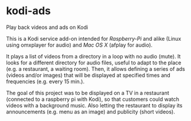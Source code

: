 # kodi-ads
Play back videos and ads on Kodi

This is a Kodi service add-on intended for *Raspberry-Pi* and alike (Linux using omxplayer for audio) and *Mac OS X* (afplay for audio). 

It plays a list of videos from a directory in a loop with no audio (mute). It looks for a different directory for audio files, 
useful to adapt to the place (e.g. a restaurant, a waiting room). Then, it allows defining a series of ads (videos and/or images) 
that will be displayed at specified times and frequencies (e.g. every 15 min.). 

The goal of this project was to be displayed on a TV in a restaurant (connected to a raspberry pi with Kodi), so that customers could 
watch videos with a background music. Also letting the restaurant to display its announcements (e.g. menu as an image) 
and publicity (short videos). 


